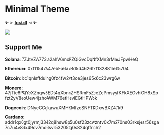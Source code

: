 # Minimal Theme

**✨ ☞ [Install](https://ankiweb.net/shared/info/867316254) ☜ ✨**

<img src="https://i.imgur.com/PGBKjhA.gif"/>

<br>

## Support Me

**Solana**: 7ZJtvZA773ia2ahV6mxPZQiGvcDqNfXMn3rMmJFpwHeQ

**Ethereum**: 0xf11547A47ebFa6a7Bd5d4626f7f13288156f5704

**Bitcoin**: bc1qnlsffdulhg0fz4fw2vt3ce3jes65x6c23wrg6w

**Monero**: 47jTte8PQYcXZnqw8EDt4qXbnnZHSRmFsZceZcPmsyyfKFkXEGvhiGH8xSpfzt2yV8eoUew4jzhoAWM76etHeviEGtHPWok

**Dogecoin**: DNyeCCgkawuXMHKMfzcSNFTKDxwBXZ47k9

**Cardano**: addr1qx0gt0jyrmj3342q8hsw8p5u0sf23zcwzntv0x7m270ns03rksjesr56sga7c7u4v86x49cv7md6svr53205tg0s824qffnch2

